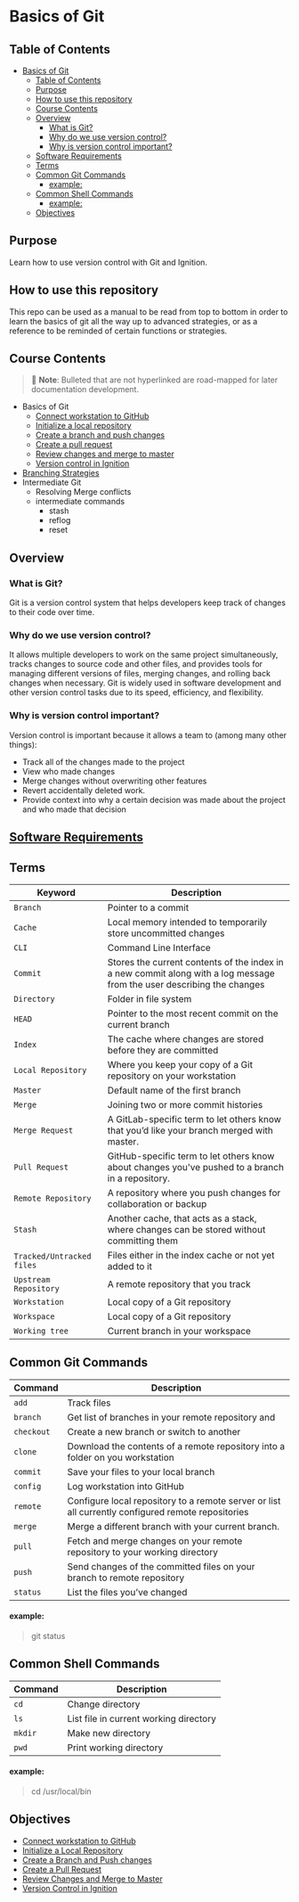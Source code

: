 # Basics of Git
## Table of Contents
- [Basics of Git](#basics-of-git)
  - [Table of Contents](#table-of-contents)
  - [Purpose](#purpose)
  - [How to use this repository](#how-to-use-this-repository)
  - [Course Contents](#course-contents)
  - [Overview](#overview)
    - [What is Git?](#what-is-git)
    - [Why do we use version control?](#why-do-we-use-version-control)
    - [Why is version control important?](#why-is-version-control-important)
  - [Software Requirements](#software-requirements)
  - [Terms](#terms)
  - [Common Git Commands](#common-git-commands)
      - [example:](#example)
  - [Common Shell Commands](#common-shell-commands)
      - [example:](#example-1)
  - [Objectives](#objectives)

## Purpose
Learn how to use version control with Git and Ignition.

## How to use this repository
This repo can be used as a manual to be read from top to bottom in order to learn the basics of git all the way up to advanced strategies, or as a reference to be reminded of certain functions or strategies.

## Course Contents
> :memo: **Note**: Bulleted that are not hyperlinked are road-mapped for later documentation development.

- Basics of Git
  - [Connect workstation to GitHub](Connect%20your%20Workstation.md)
  - [Initialize a local repository](Initialize%20a%20Local%20Repository.md)
  - [Create a branch and push changes](Create%20a%20Branch%20and%20Push%20changes.md)
  - [Create a pull request](Create%20a%20Pull%20Request.md)
  - [Review changes and merge to master](Review%20Changes%20and%20Merge%20to%20Master.md)
  - [Version control in Ignition](Ignition.md)
- [Branching Strategies](Branching%20Strategy.md)
- Intermediate Git
  - Resolving Merge conflicts
  - intermediate commands
    - stash
    - reflog
    - reset
## Overview
### What is Git?
Git is a version control system that helps developers keep track of changes to their code over time. 
### Why do we use version control?
It allows multiple developers to work on the same project simultaneously, tracks changes to source code and other files, and provides tools for managing different versions of files, merging changes, and rolling back changes when necessary. Git is widely used in software development and other version control tasks due to its speed, efficiency, and flexibility.
### Why is version control important?
Version control is important because it allows a team to (among many other things):
- Track all of the changes made to the project
- View who made changes
- Merge changes without overwriting other features
- Revert accidentally deleted work.
- Provide context into why a certain decision was made about the project and who made that decision

## [Software Requirements](Software%20Requirements.md)

## Terms
| **Keyword** | **Description** |
| --- | --- |
| `Branch` | Pointer to a commit |
| `Cache` | Local memory intended to temporarily store uncommitted changes |
| `CLI` | Command Line Interface |
| `Commit` | Stores the current contents of the index in a new commit along with a log message from the user describing the changes |
| `Directory` | Folder in file system |
| `HEAD` | Pointer to the most recent commit on the current branch |
| `Index` | The cache where changes are stored before they are committed |
| `Local Repository` | Where you keep your copy of a Git repository on your workstation |
| `Master` | Default name of the first branch |
| `Merge` | Joining two or more commit histories |
| `Merge Request` | A GitLab-specific term to let others know that you’d like your branch merged with master. |
| `Pull Request` | GitHub-specific term to let others know about changes you've pushed to a branch in a repository. |
| `Remote Repository` | A repository where you push changes for collaboration or backup |
| `Stash` | Another cache, that acts as a stack, where changes can be stored without committing them |
| `Tracked/Untracked files` | Files either in the index cache or not yet added to it |
| `Upstream Repository` | A remote repository that you track |
| `Workstation` | Local copy of a Git repository |
| `Workspace` | Local copy of a Git repository |
| `Working tree` | Current branch in your workspace |

## Common Git Commands

| **Command** | **Description** |
| --- | --- |
| `add` | Track files |
| `branch` | Get list of branches in your remote repository and  |
| `checkout` | Create a new branch or switch to another |
| `clone` | Download the contents of a remote repository into a folder on you workstation |
| `commit` | Save your files to your local branch |
| `config` | Log workstation into GitHub |
| `remote` | Configure local repository to a remote server or list all currently configured remote repositories |
| `merge` | Merge a different branch with your current branch. |
| `pull` | Fetch and merge changes on your remote repository to your working directory |
| `push` | Send changes of the committed files on your branch to remote repository |
| `status` | List the files you’ve changed |
#### example: 
> git status

## Common Shell Commands
| **Command** | **Description** |
| --- | --- |
| `cd` | Change directory |
| `ls` | List file in current working directory |
| `mkdir` | Make new directory |
| `pwd` | Print working directory |

#### example:
> cd /usr/local/bin

## Objectives
- [Connect workstation to GitHub](Connect%20your%20Workstation.md)
- [Initialize a Local Repository](Initialize%20a%20Local%20Repository.md)
- [Create a Branch and Push changes](Create%20a%20Branch%20and%20Push%20changes.md)
- [Create a Pull Request](Create%20a%20Pull%20Request.md)
- [Review Changes and Merge to Master](Review%20Changes%20and%20Merge%20to%20Master.md)
- [Version Control in Ignition](Ignition.md)

